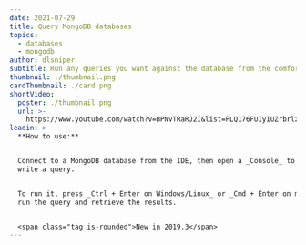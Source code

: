```yaml
---
date: 2021-07-29
title: Query MongoDB databases
topics:
  - databases
  - mongodb
author: dlsniper
subtitle: Run any queries you want against the database from the comfort of your IDE.
thumbnail: ./thumbnail.png
cardThumbnail: ./card.png
shortVideo:
  poster: ./thumbnail.png
  url: >-
    https://www.youtube.com/watch?v=BPNvTRaRJ2I&list=PLQ176FUIyIUZrbrlz4AY1V8VzBJKZyVlW&index=110
leadin: >
  **How to use:**


  Connect to a MongoDB database from the IDE, then open a _Console_ to it and
  write a query.


  To run it, press _Ctrl + Enter on Windows/Linux_ or _Cmd + Enter on macOS_ to
  run the query and retrieve the results.


  <span class="tag is-rounded">New in 2019.3</span>
---
```


